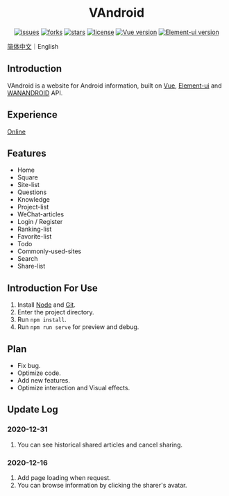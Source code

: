 <h1 align="center">VAndroid</h1>
<p align="center">
    <a href="https://github.com/ASCII13/VAndroid/issues"><img alt="issues" src="https://img.shields.io/github/issues/ASCII13/VAndroid"></a>
    <a href="https://github.com/ASCII13/VAndroid/network"><img alt="forks" src="https://img.shields.io/github/forks/ASCII13/VAndroid"></a>
    <a href="https://github.com/ASCII13/VAndroid/stargazers"><img alt="stars" src="https://img.shields.io/github/stars/ASCII13/VAndroid"></a>
    <a href="https://github.com/ASCII13/VAndroid"><img alt="license" src="https://img.shields.io/github/license/ASCII13/VAndroid"></a>
    <a href="https://cn.vuejs.org"><img alt="Vue version" src="https://img.shields.io/badge/Vue-2.6.11-brightgreen"></a>
    <a href="https://element.eleme.io/"><img alt="Element-ui version" src="https://img.shields.io/badge/Element--ui-2.4.5-brightgreen"></a>
</p>

[简体中文](./README.md)｜English

## Introduction
VAndroid is a website for Android information, built on [Vue](https://cn.vuejs.org/), [Element-ui](https://element.eleme.io/) and [WANANDROID](https://www.wanandroid.com/) API.

## Experience
[Online](http://119.45.40.227/v-android)

## Features
- Home
- Square
- Site-list
- Questions
- Knowledge
- Project-list
- WeChat-articles
- Login / Register
- Ranking-list
- Favorite-list
- Todo
- Commonly-used-sites
- Search
- Share-list

## Introduction For Use
1. Install [Node](https://nodejs.org/en/) and [Git](https://git-scm.com/).
2. Enter the project directory.
3. Run `npm install`.
4. Run `npm run serve` for preview and debug.

## Plan
- Fix bug.
- Optimize code.
- Add new features.
- Optimize interaction and Visual effects.

## Update Log
### 2020-12-31
1. You can see historical shared articles and cancel sharing.

### 2020-12-16
1. Add page loading when request.
2. You can browse information by clicking the sharer's avatar.